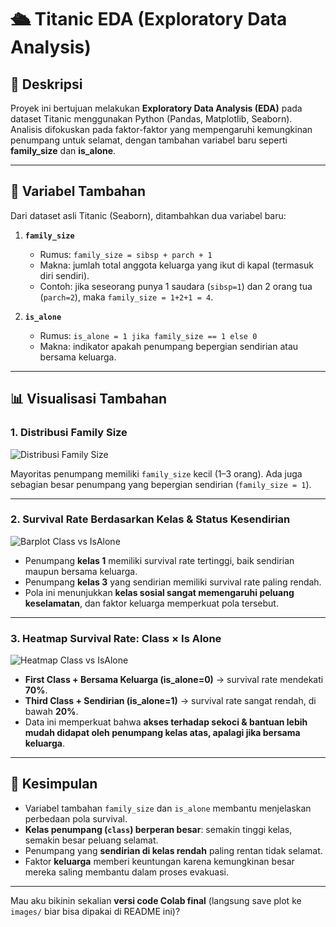 # 🛳️ Titanic EDA (Exploratory Data Analysis)

## 📌 Deskripsi

Proyek ini bertujuan melakukan **Exploratory Data Analysis (EDA)** pada dataset Titanic menggunakan Python (Pandas, Matplotlib, Seaborn).
Analisis difokuskan pada faktor-faktor yang mempengaruhi kemungkinan penumpang untuk selamat, dengan tambahan variabel baru seperti **family\_size** dan **is\_alone**.

---

## 🔧 Variabel Tambahan

Dari dataset asli Titanic (Seaborn), ditambahkan dua variabel baru:

1. **`family_size`**

   * Rumus: `family_size = sibsp + parch + 1`
   * Makna: jumlah total anggota keluarga yang ikut di kapal (termasuk diri sendiri).
   * Contoh: jika seseorang punya 1 saudara (`sibsp=1`) dan 2 orang tua (`parch=2`), maka `family_size = 1+2+1 = 4`.

2. **`is_alone`**

   * Rumus: `is_alone = 1 jika family_size == 1 else 0`
   * Makna: indikator apakah penumpang bepergian sendirian atau bersama keluarga.

---

## 📊 Visualisasi Tambahan

### 1. Distribusi Family Size

![Distribusi Family Size](images/family_size.png)

Mayoritas penumpang memiliki `family_size` kecil (1–3 orang).
Ada juga sebagian besar penumpang yang bepergian sendirian (`family_size = 1`).

---

### 2. Survival Rate Berdasarkan Kelas & Status Kesendirian

![Barplot Class vs IsAlone](images/class_isalone_barplot.png)

* Penumpang **kelas 1** memiliki survival rate tertinggi, baik sendirian maupun bersama keluarga.
* Penumpang **kelas 3** yang sendirian memiliki survival rate paling rendah.
* Pola ini menunjukkan **kelas sosial sangat memengaruhi peluang keselamatan**, dan faktor keluarga memperkuat pola tersebut.

---

### 3. Heatmap Survival Rate: Class × Is Alone

![Heatmap Class vs IsAlone](images/class_isalone_heatmap.png)

* **First Class + Bersama Keluarga (is\_alone=0)** → survival rate mendekati **70%**.
* **Third Class + Sendirian (is\_alone=1)** → survival rate sangat rendah, di bawah **20%**.
* Data ini memperkuat bahwa **akses terhadap sekoci & bantuan lebih mudah didapat oleh penumpang kelas atas, apalagi jika bersama keluarga**.

---

## 📌 Kesimpulan

* Variabel tambahan `family_size` dan `is_alone` membantu menjelaskan perbedaan pola survival.
* **Kelas penumpang (`class`) berperan besar**: semakin tinggi kelas, semakin besar peluang selamat.
* Penumpang yang **sendirian di kelas rendah** paling rentan tidak selamat.
* Faktor **keluarga** memberi keuntungan karena kemungkinan besar mereka saling membantu dalam proses evakuasi.

---

Mau aku bikinin sekalian **versi code Colab final** (langsung save plot ke `images/` biar bisa dipakai di README ini)?
